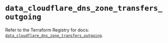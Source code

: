 # `data_cloudflare_dns_zone_transfers_outgoing`

Refer to the Terraform Registry for docs: [`data_cloudflare_dns_zone_transfers_outgoing`](https://registry.terraform.io/providers/cloudflare/cloudflare/5.8.2/docs/data-sources/dns_zone_transfers_outgoing).

